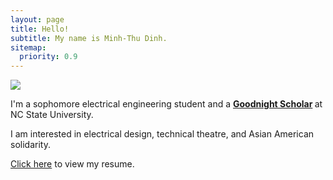 ```yaml
---
layout: page
title: Hello!
subtitle: My name is Minh-Thu Dinh.
sitemap:
  priority: 0.9
---
```


<img src="{{ '/assets/img/pudhina.jpg' | prepend: site.baseurl }}" id="about-img">

<div id="describe-text">
	<p>I'm a sophomore electrical engineering student and a <strong> <a href="https://goodnight.ncsu.edu">Goodnight Scholar</a> </strong> at NC State University.
  <p>I am interested in electrical design, technical theatre, and Asian American solidarity.</p>
  <p><a href="https://s3.us-west-2.amazonaws.com/secure.notion-static.com/96b63826-286e-4fb0-ae8d-1dba278eb995/Dinh_Minh-Thu_Fall_2020_Engineering.pdf?X-Amz-Algorithm=AWS4-HMAC-SHA256&X-Amz-Credential=AKIAT73L2G45O3KS52Y5%2F20200824%2Fus-west-2%2Fs3%2Faws4_request&X-Amz-Date=20200824T025133Z&X-Amz-Expires=86400&X-Amz-Signature=e2f59f6c870578bf91c22a3a78ba5ef2b2097534299d2782efad2ed047c22f82&X-Amz-SignedHeaders=host&response-content-disposition=filename%20%3D%22Dinh_Minh-Thu_Fall_2020_Engineering.pdf%22" target="_blank">Click here</a> to view my resume.</p>
	<!-- <p>Feel free to contact me through any links above <strong> <a href="https://github.com/knhash/Pudhina"> repository</a> </strong></p> -->
